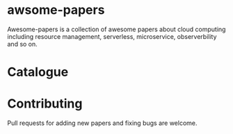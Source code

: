 # awsome-papers
Awesome-papers is a collection of awesome papers about cloud computing including resource management, serverless, microservice,  observerbility and so on.

# Catalogue

# Contributing

Pull requests for adding new papers and fixing bugs are welcome.